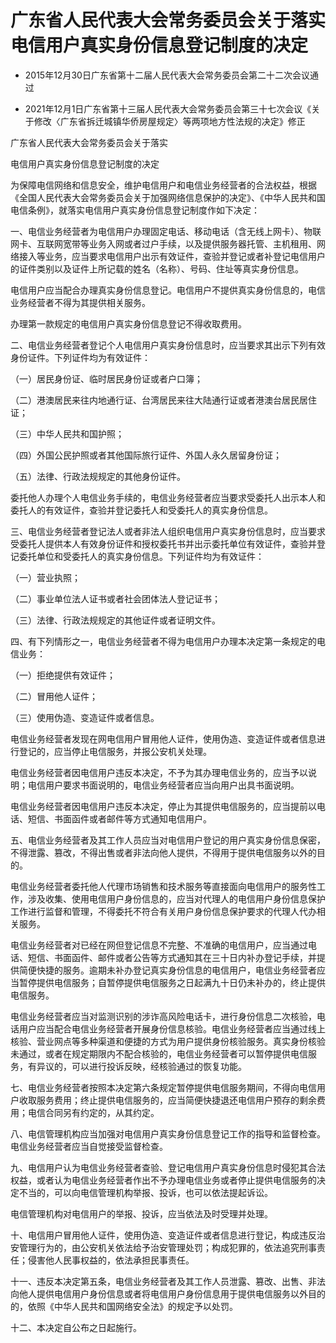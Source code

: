 # 广东省人民代表大会常务委员会关于落实电信用户真实身份信息登记制度的决定

- 2015年12月30日广东省第十二届人民代表大会常务委员会第二十二次会议通过

- 2021年12月1日广东省第十三届人民代表大会常务委员会第三十七次会议《关于修改〈广东省拆迁城镇华侨房屋规定〉等两项地方性法规的决定》修正

<!-- INFO END -->

广东省人民代表大会常务委员会关于落实

电信用户真实身份信息登记制度的决定

为保障电信网络和信息安全，维护电信用户和电信业务经营者的合法权益，根据《全国人民代表大会常务委员会关于加强网络信息保护的决定》、《中华人民共和国电信条例》，就落实电信用户真实身份信息登记制度作如下决定：

一、电信业务经营者为电信用户办理固定电话、移动电话（含无线上网卡）、物联网卡、互联网宽带等业务入网或者过户手续，以及提供服务器托管、主机租用、网络接入等业务，应当要求电信用户出示有效证件，查验并登记或者补登记电信用户的证件类别以及证件上所记载的姓名（名称）、号码、住址等真实身份信息。

电信用户应当配合办理真实身份信息登记。电信用户不提供真实身份信息的，电信业务经营者不得为其提供相关服务。

办理第一款规定的电信用户真实身份信息登记不得收取费用。

二、电信业务经营者登记个人电信用户真实身份信息时，应当要求其出示下列有效身份证件。下列证件均为有效证件：

（一）居民身份证、临时居民身份证或者户口簿；

（二）港澳居民来往内地通行证、台湾居民来往大陆通行证或者港澳台居民居住证；

（三）中华人民共和国护照；

（四）外国公民护照或者其他国际旅行证件、外国人永久居留身份证；

（五）法律、行政法规规定的其他身份证件。

委托他人办理个人电信业务手续的，电信业务经营者应当要求受委托人出示本人和委托人的有效证件，查验并登记委托人和受委托人的真实身份信息。

三、电信业务经营者登记法人或者非法人组织电信用户真实身份信息时，应当要求受委托人提供本人有效身份证件和授权委托书并出示委托单位有效证件，查验并登记委托单位和受委托人的真实身份信息。下列证件均为有效证件：

（一）营业执照；

（二）事业单位法人证书或者社会团体法人登记证书；

（三）法律、行政法规规定的其他证件或者证明文件。

四、有下列情形之一，电信业务经营者不得为电信用户办理本决定第一条规定的电信业务：

（一）拒绝提供有效证件；

（二）冒用他人证件；

（三）使用伪造、变造证件或者信息。

电信业务经营者发现在网电信用户冒用他人证件，使用伪造、变造证件或者信息进行登记的，应当停止电信服务，并报公安机关处理。

电信业务经营者因电信用户违反本决定，不予为其办理电信业务的，应当予以说明；电信用户要求书面说明的，电信业务经营者应当向用户出具书面说明。

电信业务经营者因电信用户违反本决定，停止为其提供电信服务的，应当提前以电话、短信、书面函件或者邮件等方式通知电信用户。

五、电信业务经营者及其工作人员应当对电信用户登记的用户真实身份信息保密，不得泄露、篡改，不得出售或者非法向他人提供，不得用于提供电信服务以外的目的。

电信业务经营者委托他人代理市场销售和技术服务等直接面向电信用户的服务性工作，涉及收集、使用电信用户身份信息的，应当对代理人的电信用户身份信息保护工作进行监督和管理，不得委托不符合有关用户身份信息保护要求的代理人代办相关服务。

电信业务经营者对已经在网但登记信息不完整、不准确的电信用户，应当通过电话、短信、书面函件、邮件或者公告等方式通知其在三十日内补办登记手续，并提供简便快捷的服务。逾期未补办登记真实身份信息的电信用户，电信业务经营者应当暂停提供电信服务；自暂停提供电信服务之日起满九十日仍未补办的，终止提供电信服务。

电信业务经营者应当对监测识别的涉诈高风险电话卡，进行身份信息二次核验，电话用户应当配合电信业务经营者开展身份信息核验。电信业务经营者应当通过线上核验、营业网点等多种渠道和便捷的方式为用户提供身份核验服务。真实身份核验未通过，或者在规定期限内不配合核验的，电信业务经营者可以暂停提供电信服务，有异议的，可以进行投诉反映，经核验通过的恢复功能。

七、电信业务经营者按照本决定第六条规定暂停提供电信服务期间，不得向电信用户收取服务费用；终止提供电信服务的，应当简便快捷退还电信用户预存的剩余费用；电信合同另有约定的，从其约定。

八、电信管理机构应当加强对电信用户真实身份信息登记工作的指导和监督检查。电信业务经营者应当自觉接受监督检查。

九、电信用户认为电信业务经营者查验、登记电信用户真实身份信息时侵犯其合法权益，或者认为电信业务经营者作出不予办理电信业务或者停止提供电信服务的决定不当的，可以向电信管理机构举报、投诉，也可以依法提起诉讼。

电信管理机构对电信用户的举报、投诉，应当依法及时受理并处理。

十、电信用户冒用他人证件，使用伪造、变造证件或者信息进行登记，构成违反治安管理行为的，由公安机关依法给予治安管理处罚；构成犯罪的，依法追究刑事责任；侵害他人民事权益的，依法承担民事责任。

十一、违反本决定第五条，电信业务经营者及其工作人员泄露、篡改、出售、非法向他人提供电信用户身份信息或者将电信用户身份信息用于提供电信服务以外目的的，依照《中华人民共和国网络安全法》的规定予以处罚。

十二、本决定自公布之日起施行。
